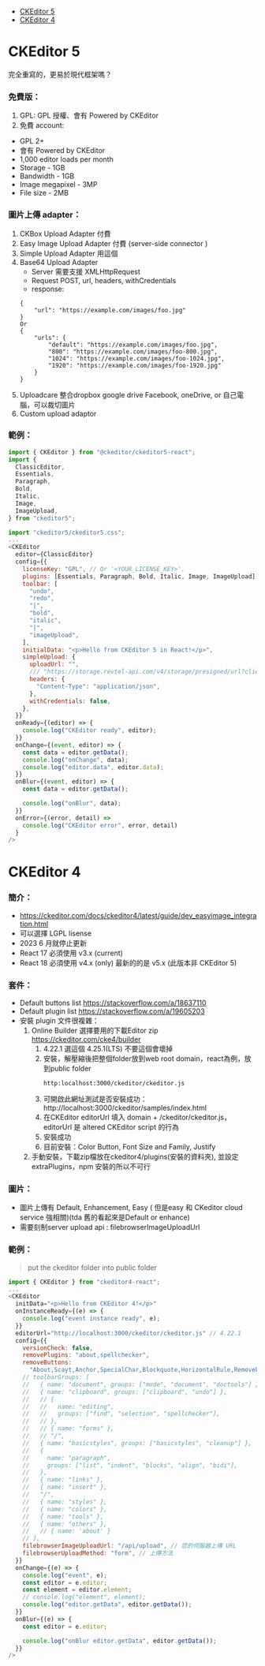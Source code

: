 - [CKEditor 5](#ckeditor-5)
- [CKEditor 4](#ckeditor-4)

<h1 id="ckeidtor-5">CKEditor 5</h1>
完全重寫的，更易於現代框架嗎？  

### 免費版：
1. GPL: GPL 授權、會有 Powered by CKEditor
2. 免費 account: 
  - GPL 2+
  - 會有 Powered by CKEditor
  - 1,000 editor loads per month		
  - Storage - 1GB
  - Bandwidth - 1GB
  - Image megapixel - 3MP
  - File size - 2MB

### 圖片上傳 adapter：
1. CKBox Upload Adapter 付費
2. Easy Image Upload Adapter 付費 (server-side connector )
3. Simple Upload Adapter 用這個
4. Base64 Upload Adapter
   - Server 需要支援 XMLHttpRequest 
   - Request POST, url, headers, withCredentials
   - response:
    ```
    {
        "url": "https://example.com/images/foo.jpg"
    }
    Or 
    {
        "urls": {
            "default": "https://example.com/images/foo.jpg",
            "800": "https://example.com/images/foo-800.jpg",
            "1024": "https://example.com/images/foo-1024.jpg",
            "1920": "https://example.com/images/foo-1920.jpg"
        }
    }
    ```
5. Uploadcare 整合dropbox google drive Facebook, oneDrive,  or 自己電腦，可以裁切圖片
6. Custom upload adaptor

### 範例：
```js
import { CKEditor } from "@ckeditor/ckeditor5-react";
import {
  ClassicEditor,
  Essentials,
  Paragraph,
  Bold,
  Italic,
  Image,
  ImageUpload,
} from "ckeditor5";

import "ckeditor5/ckeditor5.css";
...
<CKEditor
  editor={ClassicEditor}
  config={{
    licenseKey: "GPL", // Or '<YOUR_LICENSE_KEY>'.
    plugins: [Essentials, Paragraph, Bold, Italic, Image, ImageUpload],
    toolbar: [
      "undo",
      "redo",
      "|",
      "bold",
      "italic",
      "|",
      "imageUpload",
    ],
    initialData: "<p>Hello from CKEditor 5 in React!</p>",
    simpleUpload: {
      uploadUrl: "",
      /// "https://storage.revtel-api.com/v4/storage/presigned/url?client_id=tda",
      headers: {
        "Content-Type": "application/json",
      },
      withCredentials: false,
    },
  }}
  onReady={(editor) => {
    console.log("CKEditor ready", editor);
  }}
  onChange={(event, editor) => {
    const data = editor.getData();
    console.log("onChange", data);
    console.log("editor.data", editor.data);
  }}
  onBlur={(event, editor) => {
    const data = editor.getData();

    console.log("onBlur", data);
  }}
  onError={(error, detail) =>
    console.log("CKEditor error", error, detail)
  }
/>
```

<h1 id="ckeidtor-4">CKEditor 4</h1>
  
### 簡介：
- https://ckeditor.com/docs/ckeditor4/latest/guide/dev_easyimage_integration.html
- 可以選擇 LGPL lisense
- 2023 6 月就停止更新
- React 17 必須使用 v3.x (current)
- React 18 必須使用 v4.x (only) 最新的的是 v5.x (此版本非 CKEditor 5)

### 套件：
- Default buttons list https://stackoverflow.com/a/18637110
- Default plugin list https://stackoverflow.com/a/19605203
- 安裝 plugin 文件很複雜：
  1. Online Builder 選擇要用的下載Editor zip https://ckeditor.com/cke4/builder
      1. 4.22.1 選這個 4.25.1(LTS) 不要這個會壞掉
      2. 安裝，解壓縮後把整個folder放到web root domain，react為例，放到public folder
          ```
          http:localhost:3000/ckeditor/ckeditor.js
          ```
      3. 可開啟此網址測試是否安裝成功：http://localhost:3000/ckeditor/samples/index.html
      4. 在CKEditor editorUrl 填入 domain + /ckeditor/ckeditor.js，editorUrl 是 altered CKEditor script 的行為
      5. 安裝成功
      6. 目前安裝：Color Button, Font Size and Family, Justify
  2. 手動安裝，下載zip檔放在ckeditor4/plugins(安裝的資料夾), 並設定extraPlugins，npm 安裝的所以不可行

### 圖片：
- 圖片上傳有 Default, Enhancement, Easy ( 但是easy 和 CKeditor cloud service 強相關)(tda 舊的看起來是Default or enhance)
- 需要刻制server upload api : filebrowserImageUploadUrl

### 範例：

> put the ckeditor folder into public folder
>
  
```js
import { CKEditor } from "ckeditor4-react";
...
<CKEditor
  initData="<p>Hello from CKEditor 4!</p>"
  onInstanceReady={(e) => {
    console.log("event instance ready", e);
  }}
  editorUrl="http://localhost:3000/ckeditor/ckeditor.js" // 4.22.1
  config={{
    versionCheck: false,
    removePlugins: "about,spellchecker",
    removeButtons:
      "About,Scayt,Anchor,SpecialChar,Blockquote,HorizontalRule,RemoveFormat,Maximize,Styles,Format,Font", //
    // toolbarGroups: [
    //   { name: "document", groups: ["mode", "document", "doctools"] },
    //   { name: "clipboard", groups: ["clipboard", "undo"] },
    //   // {
    //   //   name: "editing",
    //   //   groups: ["find", "selection", "spellchecker"],
    //   // },
    //   // { name: "forms" },
    //   // "/",
    //   { name: "basicstyles", groups: ["basicstyles", "cleanup"] },
    //   {
    //     name: "paragraph",
    //     groups: ["list", "indent", "blocks", "align", "bidi"],
    //   },
    //   { name: "links" },
    //   { name: "insert" },
    //   "/",
    //   { name: "styles" },
    //   { name: "colors" },
    //   { name: "tools" },
    //   { name: "others" },
    //   // { name: 'about' }
    // ],
    filebrowserImageUploadUrl: "/api/upload", // 您的伺服器上傳 URL
    filebrowserUploadMethod: "form", // 上傳方法
  }}
  onChange={(e) => {
    console.log("event", e);
    const editor = e.editor;
    const element = editor.element;
    // console.log("element", element);
    console.log("editor.getData", editor.getData());
  }}
  onBlur={(e) => {
    const editor = e.editor;

    console.log("onBlur editor.getData", editor.getData());
  }}
/>
```

